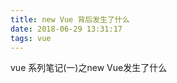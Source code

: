 ```yaml
---
title: new Vue 背后发生了什么
date: 2018-06-29 13:31:17
tags: vue
---
```


vue 系列笔记(一)之new Vue发生了什么

<!-- more -->

